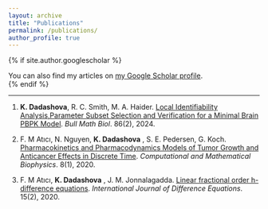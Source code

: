 ```yaml
---
layout: archive
title: "Publications"
permalink: /publications/
author_profile: true
---
```


{% if site.author.googlescholar %}
  <div class="wordwrap">You can also find my articles on <a href="{{[site.author.googlescholar](https://scholar.google.com/citations?user=3bulmzoAAAAJ&hl=en)}}">my Google Scholar profile</a>.</div>
{% endif %}

---

1. __K. Dadashova__, R. C. Smith, M. A. Haider. [Local Identifiability Analysis,Parameter Subset Selection and Verification for a Minimal Brain PBPK Model](https://www.degruyter.com/document/doi/10.1515/cmb-2020-0105/html). *Bull Math Biol*. 86(2), 2024.

1. F. M Atıcı, N. Nguyen, __K. Dadashova__ , S. E. Pedersen, G. Koch. [Pharmacokinetics and Pharmacodynamics Models of Tumor Growth and Anticancer Effects in Discrete Time]((https://www.degruyter.com/document/doi/10.1515/cmb-2020-0105/html)). *Computational and Mathematical Biophysics*. 8(1), 2020.
  
1. F. M Atıcı, __K. Dadashova__ , J. M. Jonnalagadda. [Linear fractional order h-difference equations]([https://doi.org/10.1007/s11538-023-01162-3](https://campus.mst.edu/ijde/contents/v15n2p5.pdf)). *International Journal of Difference Equations*. 15(2), 2020.

